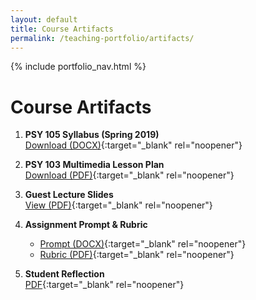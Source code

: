 ```yaml
---
layout: default
title: Course Artifacts
permalink: /teaching-portfolio/artifacts/
---
```


{% include portfolio_nav.html %}

# Course Artifacts

1. **PSY 105 Syllabus (Spring 2019)**  
   [Download (DOCX)](/assets/PSY105_Syllabus_Spring2019.docx){:target="_blank" rel="noopener"}

2. **PSY 103 Multimedia Lesson Plan**  
   [Download (PDF)](/assets/PSY103_LessonPlan_MultimediaModule.pdf){:target="_blank" rel="noopener"}

3. **Guest Lecture Slides**  
   [View (PDF)](/assets/PSY436S_EatingDisorders_Lecture.pdf){:target="_blank" rel="noopener"}

4. **Assignment Prompt & Rubric**  
   - [Prompt (DOCX)](/assets/SS_Disorders_Assignment.docx){:target="_blank" rel="noopener"}  
   - [Rubric (PDF)](/assets/SS_Disorders_Rubric.pdf){:target="_blank" rel="noopener"}

5. **Student Reflection**  
   [PDF](/assets/Sample_Reflection.pdf){:target="_blank" rel="noopener"}
